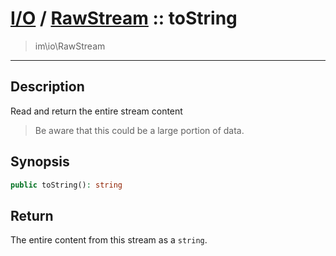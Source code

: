 # [I/O](io.md) / [RawStream](io-RawStream.md) :: toString
 > im\io\RawStream
____

## Description
Read and return the entire stream content

 > Be aware that this could be a large portion of data.  

## Synopsis
```php
public toString(): string
```

## Return
The entire content from this stream as a `string`.
